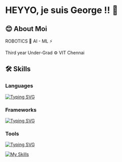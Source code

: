 # HEYYO, je suis George !! 🙌

## 😊 About Moi 
ROBOTICS 🤖
AI - ML ⚡

Third year Under-Grad ⚙️
VIT Chennai
## 🛠 Skills

### Languages 
[![Typing SVG](https://readme-typing-svg.demolab.com?font=Consolas&weight=100&size=18&duration=3000&pause=1000&color=25FAF8&center=true&vCenter=true&width=435&lines=Python+%7C+C+%7C+C%2B%2B+%7C+Java+%7C+R+%7C+SQL+%7C+TeX)](https://git.io/typing-svg)

### Frameworks
[![Typing SVG](https://readme-typing-svg.demolab.com?font=Consolas&weight=100&size=18&duration=3000&pause=1000&color=FA0000&center=true&vCenter=true&width=435&lines=TensorFlow+%7C+Keras+%7C+NLTK+%7C+Scikit_Learn)](https://git.io/typing-svg)

### Tools
[![Typing SVG](https://readme-typing-svg.demolab.com?font=Consolas&weight=100&size=18&duration=3000&pause=1000&color=12FF9D&center=true&vCenter=true&width=435&lines=MySql+%7C+Oracle+%7C+Keil+%7C+Matlab+%7C;R+Studio+%7C+Docker+%7C+Arduino+%7C+LaTex+%7C;+pandas+%7C+NumPy+)](https://git.io/typing-svg)

[![My Skills](https://skillicons.dev/icons?i=python,c,cpp,java,r,tensorflow,docker,matlab,arduino,latex)](https://skillicons.dev)
<!---
george-1-0-1/george-1-0-1 is a ✨ special ✨ repository because its `README.md` (this file) appears on your GitHub profile.
You can click the Preview link to take a look at your changes.
--->
